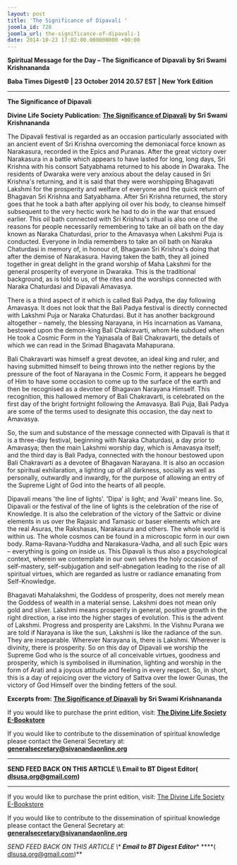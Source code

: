 ```yaml
---
layout: post
title: 'The Significance of Dipavali '
joomla_id: 728
joomla_url: the-significance-of-dipavali-1
date: 2014-10-23 17:02:00.000000000 +00:00
---
```

  

















































**Spiritual Message for the Day – The Significance of Dipavali by Sri Swami Krishnananda**

**Baba Times Digest© | 23 October 2014 20.57 EST | New York Edition**

* * *  


**The Significance of Dipavali**

**Divine Life Society Publication:** [**The Significance of Dipavali**](http://www.swami-krishnananda.org/disc/disc_95.html) **by Sri Swami Krishnananda**

The Dipavali festival is regarded as an occasion particularly associated with an ancient event of Sri Krishna overcoming the demoniacal force known as Narakasura, recorded in the Epics and Puranas. After the great victory over Narakasura in a battle which appears to have lasted for long, long days, Sri Krishna with his consort Satyabhama returned to his abode in Dwaraka. The residents of Dwaraka were very anxious about the delay caused in Sri Krishna's returning, and it is said that they were worshipping Bhagavati Lakshmi for the prosperity and welfare of everyone and the quick return of Bhagavan Sri Krishna and Satyabhama. After Sri Krishna returned, the story goes that he took a bath after applying oil over his body, to cleanse himself subsequent to the very hectic work he had to do in the war that ensued earlier. This oil bath connected with Sri Krishna's ritual is also one of the reasons for people necessarily remembering to take an oil bath on the day known as Naraka Chaturdasi, prior to the Amavasya when Lakshmi Puja is conducted. Everyone in India remembers to take an oil bath on Naraka Chaturdasi in memory of, in honour of, Bhagavan Sri Krishna's doing that after the demise of Narakasura. Having taken the bath, they all joined together in great delight in the grand worship of Maha Lakshmi for the general prosperity of everyone in Dwaraka. This is the traditional background, as is told to us, of the rites and the worships connected with Naraka Chaturdasi and Dipavali Amavasya.

There is a third aspect of it which is called Bali Padya, the day following Amavasya. It does not look that the Bali Padya festival is directly connected with Lakshmi Puja or Naraka Chaturdasi. But it has another background altogether – namely, the blessing Narayana, in His incarnation as Vamana, bestowed upon the demon-king Bali Chakravarti, whom He subdued when He took a Cosmic Form in the Yajnasala of Bali Chakravarti, the details of which we can read in the Srimad Bhagavata Mahapurana.

Bali Chakravarti was himself a great devotee, an ideal king and ruler, and having submitted himself to being thrown into the nether regions by the pressure of the foot of Narayana in the Cosmic Form, it appears he begged of Him to have some occasion to come up to the surface of the earth and then be recognised as a devotee of Bhagavan Narayana Himself. This recognition, this hallowed memory of Bali Chakravarti, is celebrated on the first day of the bright fortnight following the Amavasya. Bali Puja, Bali Padya are some of the terms used to designate this occasion, the day next to Amavasya.

So, the sum and substance of the message connected with Dipavali is that it is a three-day festival, beginning with Naraka Chaturdasi, a day prior to Amavasya; then the main Lakshmi worship day, which is Amavasya itself; and the third day is Bali Padya, connected with the honour bestowed upon Bali Chakravarti as a devotee of Bhagavan Narayana. It is also an occasion for spiritual exhilaration, a lighting up of all darkness, socially as well as personally, outwardly and inwardly, for the purpose of allowing an entry of the Supreme Light of God into the hearts of all people.

Dipavali means 'the line of lights'. 'Dipa' is light; and 'Avali' means line. So, Dipavali or the festival of the line of lights is the celebration of the rise of Knowledge. It is also the celebration of the victory of the Sattvic or divine elements in us over the Rajasic and Tamasic or baser elements which are the real Asuras, the Rakshasas, Narakasura and others. The whole world is within us. The whole cosmos can be found in a microscopic form in our own body. Rama-Ravana-Yuddha and Narakasura-Vadha, and all such Epic wars – everything is going on inside us. This Dipavali is thus also a psychological context, wherein we contemplate in our own selves the holy occasion of self-mastery, self-subjugation and self-abnegation leading to the rise of all spiritual virtues, which are regarded as lustre or radiance emanating from Self-Knowledge.

Bhagavati Mahalakshmi, the Goddess of prosperity, does not merely mean the Goddess of wealth in a material sense. Lakshmi does not mean only gold and silver. Lakshmi means prosperity in general, positive growth in the right direction, a rise into the higher stages of evolution. This is the advent of Lakshmi. Progress and prosperity are Lakshmi. In the Vishnu Purana we are told if Narayana is like the sun, Lakshmi is like the radiance of the sun. They are inseparable. Wherever Narayana is, there is Lakshmi. Wherever is divinity, there is prosperity. So on this day of Dipavali we worship the Supreme God who is the source of all conceivable virtues, goodness and prosperity, which is symbolised in illumination, lighting and worship in the form of Arati and a joyous attitude and feeling in every respect. So, in short, this is a day of rejoicing over the victory of Sattva over the lower Gunas, the victory of God Himself over the binding fetters of the soul.



**Excerpts from:** [**The Significance of Dipavali**](http://www.swami-krishnananda.org/disc/disc_95.html) **by Sri Swami Krishnananda**

If you would like to purchase the print edition, visit: **[The Divine Life Society E-Bookstore](http://www.dlshq.org/download/download.htm)**

If you would like to contribute to the dissemination of spiritual knowledge please contact the General Secretary at: [](mailto:%20%3Cscript%20type=%27text/javascript%27%3E%20%3C%21--%20var%20prefix%20=%20%27ma%27%20+%20%27il%27%20+%20%27to%27;%20var%20path%20=%20%27hr%27%20+%20%27ef%27%20+%20%27=%27;%20var%20addy57016%20=%20%27generalsecretary%27%20+%20%27@%27;%20addy57016%20=%20addy57016%20+%20%27sivanandaonline%27%20+%20%27.%27%20+%20%27org%27;%20document.write%28%27%3Ca%20%27%20+%20path%20+%20%27%5C%27%27%20+%20prefix%20+%20%27:%27%20+%20addy57016%20+%20%27%5C%27%3E%27%29;%20document.write%28addy57016%29;%20document.write%28%27%3C%5C/a%3E%27%29;%20//--%3E%5Cn%20%3C/script%3E%3Cscript%20type=%27text/javascript%27%3E%20%3C%21--%20document.write%28%27%3Cspan%20style=%5C%27display:%20none;%5C%27%3E%27%29;%20//--%3E%20%3C/script%3EThis%20email%20address%20is%20being%20protected%20from%20spambots.%20You%20need%20JavaScript%20enabled%20to%20view%20it.%20%3Cscript%20type=%27text/javascript%27%3E%20%3C%21--%20document.write%28%27%3C/%27%29;%20document.write%28%27span%3E%27%29;%20//--%3E%20%3C/script%3E?subject=Contribution%20to%20Dissemination%20of%20Spiritual%20Knowledge) **generalsecretary@sivanandaonline.org**

****

**SEND FEED BACK ON THIS ARTICLE \\\ Email to BT Digest Editor[](mailto:%20%3Cscript%20type=%27text/javascript%27%3E%20%3C%21--%20var%20prefix%20=%20%27ma%27%20+%20%27il%27%20+%20%27to%27;%20var%20path%20=%20%27hr%27%20+%20%27ef%27%20+%20%27=%27;%20var%20addy72654%20=%20%27dlsusa.org%27%20+%20%27@%27;%20addy72654%20=%20addy72654%20+%20%27gmail%27%20+%20%27.%27%20+%20%27com%27;%20document.write%28%27%3Ca%20%27%20+%20path%20+%20%27%5C%27%27%20+%20prefix%20+%20%27:%27%20+%20addy72654%20+%20%27%5C%27%3E%27%29;%20document.write%28addy72654%29;%20document.write%28%27%3C%5C/a%3E%27%29;%20//--%3E%5Cn%20%3C/script%3E%3Cscript%20type=%27text/javascript%27%3E%20%3C%21--%20document.write%28%27%3Cspan%20style=%5C%27display:%20none;%5C%27%3E%27%29;%20//--%3E%20%3C/script%3EThis%20email%20address%20is%20being%20protected%20from%20spambots.%20You%20need%20JavaScript%20enabled%20to%20view%20it.%20%3Cscript%20type=%27text/javascript%27%3E%20%3C%21--%20document.write%28%27%3C/%27%29;%20document.write%28%27span%3E%27%29;%20//--%3E%20%3C/script%3E?subject=DLS%20Posts)( [dlsusa.org@gmail.com](mailto:dlsusa.org@gmail.com))**



* * *



  

If you would like to purchase the print edition, visit: [The Divine Life Society E-Bookstore](http://www.dlshq.org/download/download.htm)

If you would like to contribute to the dissemination of spiritual knowledge please contact the General Secretary at: **[generalsecretary@sivanandaonline.org](mailto:generalsecretary@sivanandaonline.org)**

**SEND FEED BACK ON THIS ARTICLE \\\**  **Email to BT Digest Editor**** [](mailto:%20%3Cscript%20type=%27text/javascript%27%3E%20%3C%21--%20var%20prefix%20=%20%27ma%27%20+%20%27il%27%20+%20%27to%27;%20var%20path%20=%20%27hr%27%20+%20%27ef%27%20+%20%27=%27;%20var%20addy72654%20=%20%27dlsusa.org%27%20+%20%27@%27;%20addy72654%20=%20addy72654%20+%20%27gmail%27%20+%20%27.%27%20+%20%27com%27;%20document.write%28%27%3Ca%20%27%20+%20path%20+%20%27%5C%27%27%20+%20prefix%20+%20%27:%27%20+%20addy72654%20+%20%27%5C%27%3E%27%29;%20document.write%28addy72654%29;%20document.write%28%27%3C%5C/a%3E%27%29;%20//--%3E%5Cn%20%3C/script%3E%3Cscript%20type=%27text/javascript%27%3E%20%3C%21--%20document.write%28%27%3Cspan%20style=%5C%27display:%20none;%5C%27%3E%27%29;%20//--%3E%20%3C/script%3EThis%20email%20address%20is%20being%20protected%20from%20spambots.%20You%20need%20JavaScript%20enabled%20to%20view%20it.%20%3Cscript%20type=%27text/javascript%27%3E%20%3C%21--%20document.write%28%27%3C/%27%29;%20document.write%28%27span%3E%27%29;%20//--%3E%20%3C/script%3E?subject=DLS%20Posts)****( [dlsusa.org@gmail.com](mailto:dlsusa.org@gmail.com))**  
